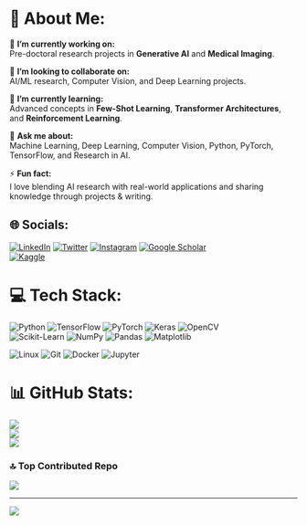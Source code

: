 # 💫 About Me:
🔭 **I’m currently working on:**  
Pre-doctoral research projects in **Generative AI** and **Medical Imaging**.  

👯 **I’m looking to collaborate on:**  
AI/ML research, Computer Vision, and Deep Learning projects.  

🌱 **I’m currently learning:**  
Advanced concepts in **Few-Shot Learning**, **Transformer Architectures**, and **Reinforcement Learning**.  

💬 **Ask me about:**  
Machine Learning, Deep Learning, Computer Vision, Python, PyTorch, TensorFlow, and Research in AI.  

⚡ **Fun fact:**  
I love blending AI research with real-world applications and sharing knowledge through projects & writing.  


## 🌐 Socials:
[![LinkedIn](https://img.shields.io/badge/LinkedIn-%230077B5.svg?logo=linkedin&logoColor=white)](https://linkedin.com/in/manthansharma1626) 
[![Twitter](https://img.shields.io/badge/Twitter-%231DA1F2.svg?logo=Twitter&logoColor=white)](https://twitter.com/) 
[![Instagram](https://img.shields.io/badge/Instagram-%23E4405F.svg?logo=Instagram&logoColor=white)](https://instagram.com/) 
[![Google Scholar](https://img.shields.io/badge/Google%20Scholar-4285F4?logo=google-scholar&logoColor=white)](https://scholar.google.com/)  
[![Kaggle](https://img.shields.io/badge/Kaggle-20BEFF?logo=kaggle&logoColor=white)](https://kaggle.com/) 


# 💻 Tech Stack:
![Python](https://img.shields.io/badge/Python-3670A0?style=for-the-badge&logo=python&logoColor=ffdd54) 
![TensorFlow](https://img.shields.io/badge/TensorFlow-%23FF6F00.svg?style=for-the-badge&logo=TensorFlow&logoColor=white) 
![PyTorch](https://img.shields.io/badge/PyTorch-%23EE4C2C.svg?style=for-the-badge&logo=PyTorch&logoColor=white) 
![Keras](https://img.shields.io/badge/Keras-%23D00000.svg?style=for-the-badge&logo=Keras&logoColor=white) 
![OpenCV](https://img.shields.io/badge/OpenCV-%23white.svg?style=for-the-badge&logo=opencv&logoColor=white)  
![Scikit-Learn](https://img.shields.io/badge/Scikit--Learn-F7931E?style=for-the-badge&logo=scikit-learn&logoColor=white) 
![NumPy](https://img.shields.io/badge/numpy-%23013243.svg?style=for-the-badge&logo=numpy&logoColor=white) 
![Pandas](https://img.shields.io/badge/pandas-%23150458.svg?style=for-the-badge&logo=pandas&logoColor=white) 
![Matplotlib](https://img.shields.io/badge/Matplotlib-%23ffffff.svg?style=for-the-badge&logo=Matplotlib&logoColor=black)  

![Linux](https://img.shields.io/badge/Linux-FCC624?style=for-the-badge&logo=linux&logoColor=black) 
![Git](https://img.shields.io/badge/git-%23F05033.svg?style=for-the-badge&logo=git&logoColor=white) 
![Docker](https://img.shields.io/badge/docker-%230db7ed.svg?style=for-the-badge&logo=docker&logoColor=white) 
![Jupyter](https://img.shields.io/badge/Jupyter-%23F37626.svg?style=for-the-badge&logo=Jupyter&logoColor=white)  

# 📊 GitHub Stats:
![](https://github-readme-stats.vercel.app/api?username=manthansharma1626&theme=dark&hide_border=false&include_all_commits=true&count_private=true)<br/>
![](https://github-readme-streak-stats.herokuapp.com/?user=manthansharma1626&theme=dark&hide_border=false)<br/>
![](https://github-readme-stats.vercel.app/api/top-langs/?username=manthansharma1626&theme=dark&hide_border=false&include_all_commits=true&count_private=true&layout=compact)

### 🔝 Top Contributed Repo
![](https://github-contributor-stats.vercel.app/api?username=manthansharma1626&limit=5&theme=tokyonight&combine_all_yearly_contributions=true)

---
[![](https://visitcount.itsvg.in/api?id=manthansharma1626&icon=0&color=0)](https://visitcount.itsvg.in)

<!-- Profile README built with ❤️ -->
